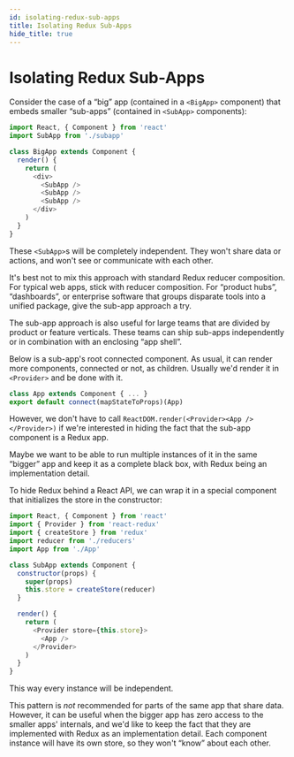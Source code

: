 ```yaml
---
id: isolating-redux-sub-apps
title: Isolating Redux Sub-Apps
hide_title: true
---
```


# Isolating Redux Sub-Apps

Consider the case of a “big” app (contained in a `<BigApp>` component)
that embeds smaller “sub-apps” (contained in `<SubApp>` components):

```js
import React, { Component } from 'react'
import SubApp from './subapp'

class BigApp extends Component {
  render() {
    return (
      <div>
        <SubApp />
        <SubApp />
        <SubApp />
      </div>
    )
  }
}
```

These `<SubApp>`s will be completely independent. They won't share data or
actions, and won't see or communicate with each other.

It's best not to mix this approach with standard Redux reducer composition.
For typical web apps, stick with reducer composition. For
“product hubs”, “dashboards”, or enterprise software that groups disparate
tools into a unified package, give the sub-app approach a try.

The sub-app approach is also useful for large teams that are divided by product
or feature verticals. These teams can ship sub-apps independently or in combination
with an enclosing “app shell”.

Below is a sub-app's root connected component.
As usual, it can render more components, connected or not, as children.
Usually we'd render it in `<Provider>` and be done with it.

```js
class App extends Component { ... }
export default connect(mapStateToProps)(App)
```

However, we don't have to call `ReactDOM.render(<Provider><App /></Provider>)`
if we're interested in hiding the fact that the sub-app component is a Redux app.

Maybe we want to be able to run multiple instances of it in the same “bigger” app
and keep it as a complete black box, with Redux being an implementation detail.

To hide Redux behind a React API, we can wrap it in a special component that
initializes the store in the constructor:

```js
import React, { Component } from 'react'
import { Provider } from 'react-redux'
import { createStore } from 'redux'
import reducer from './reducers'
import App from './App'

class SubApp extends Component {
  constructor(props) {
    super(props)
    this.store = createStore(reducer)
  }

  render() {
    return (
      <Provider store={this.store}>
        <App />
      </Provider>
    )
  }
}
```

This way every instance will be independent.

This pattern is _not_ recommended for parts of the same app that share data.
However, it can be useful when the bigger app has zero access to the smaller apps' internals,
and we'd like to keep the fact that they are implemented with Redux as an implementation detail.
Each component instance will have its own store, so they won't “know” about each other.
